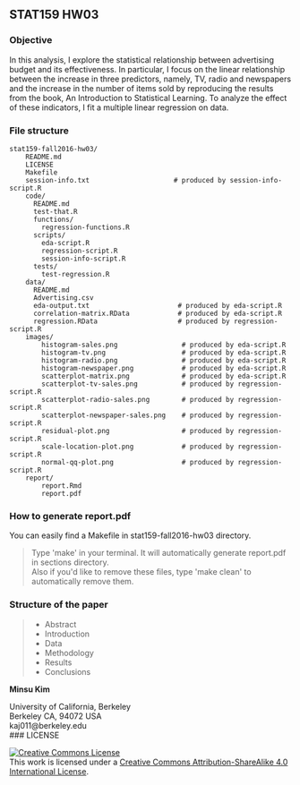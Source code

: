 ## STAT159 HW03

### Objective 
In this analysis, I explore the statistical relationship between advertising budget and its effectiveness. In particular, I focus on the linear relationship between the increase in three predictors, namely, TV, radio and newspapers and the increase in the number of items sold by reproducing the results from the book, An Introduction to Statistical Learning. To analyze the effect of these indicators, I fit a multiple linear regression on data.


### File structure

```
stat159-fall2016-hw03/
	README.md
	LICENSE
	Makefile
	session-info.txt                     # produced by session-info-script.R
	code/
	  README.md
	  test-that.R
	  functions/
	    regression-functions.R
	  scripts/
	    eda-script.R
	    regression-script.R
	    session-info-script.R
	  tests/
	    test-regression.R
	data/
	  README.md
	  Advertising.csv
	  eda-output.txt                      # produced by eda-script.R
	  correlation-matrix.RData            # produced by eda-script.R
	  regression.RData                    # produced by regression-script.R
	images/
		histogram-sales.png                # produced by eda-script.R
		histogram-tv.png                   # produced by eda-script.R
		histogram-radio.png                # produced by eda-script.R
		histogram-newspaper.png            # produced by eda-script.R
		scatterplot-matrix.png             # produced by eda-script.R
		scatterplot-tv-sales.png           # produced by regression-script.R
		scatterplot-radio-sales.png        # produced by regression-script.R
		scatterplot-newspaper-sales.png    # produced by regression-script.R
		residual-plot.png                  # produced by regression-script.R
		scale-location-plot.png            # produced by regression-script.R
		normal-qq-plot.png                 # produced by regression-script.R
	report/
		report.Rmd
		report.pdf
```


### How to generate report.pdf
You can easily find a Makefile in stat159-fall2016-hw03 directory. 

> Type 'make' in your terminal. It will automatically generate report.pdf in sections directory.  
> Also if you'd like to remove these files, type 'make clean' to automatically remove them.

### Structure of the paper

> * Abstract
> * Introduction
> * Data
> * Methodology
> * Results
> * Conclusions

**Minsu Kim**
<div>
University of California, Berkeley </br>
Berkeley CA, 94072 USA </br>
kaj011@berkeley.edu
</div>
### LICENSE

<a rel="license" href="http://creativecommons.org/licenses/by-sa/4.0/"><img alt="Creative Commons License" style="border-width:0" src="https://i.creativecommons.org/l/by-sa/4.0/88x31.png" /></a><br />This work is licensed under a <a rel="license" href="http://creativecommons.org/licenses/by-sa/4.0/">Creative Commons Attribution-ShareAlike 4.0 International License</a>.